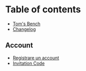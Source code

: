 # Table of contents

* [Tom's Bench](README.md)
* [Changelog](untitled-1.md)

## Account

* [Registrare un account](account/registrare-un-account.md)
* [Invitation Code](account/invitation-code.md)

